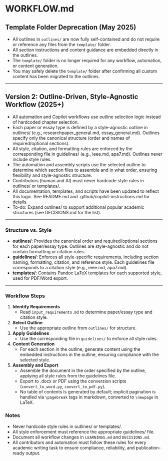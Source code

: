 # WORKFLOW.md

## Template Folder Deprecation (May 2025)
- All outlines in `outlines/` are now fully self-contained and do not require or reference any files from the `template/` folder.
- All section instructions and content guidance are embedded directly in the outlines.
- The `template/` folder is no longer required for any workflow, automation, or content generation.
- You may safely delete the `template/` folder after confirming all custom content has been migrated to the outlines.

---

## Version 2: Outline-Driven, Style-Agnostic Workflow (2025+)
- All automation and Copilot workflows use outline selection logic instead of hardcoded chapter selection.
- Each paper or essay type is defined by a style-agnostic outline in outlines/ (e.g., researchpaper_general.md, essay_general.md). Outlines specify only the canonical structure (order and names of required/optional sections).
- All style, citation, and formatting rules are enforced by the corresponding file in guidelines/ (e.g., ieee.md, apa7.md). Outlines never include style rules.
- The automation and assembly scripts use the selected outline to determine which section files to assemble and in what order, ensuring flexibility and style-agnostic structure.
- Contributors (human and AI) must never hardcode style rules in outlines/ or templates/.
- All documentation, templates, and scripts have been updated to reflect this logic. See README.md and .github/copilot-instructions.md for details.
- To-do: Expand outlines/ to support additional popular academic structures (see DECISIONS.md for the list).

---

### Structure vs. Style
- **outlines/**: Provides the canonical order and required/optional sections for each paper/essay type. Outlines are style-agnostic and do not contain formatting or citation rules.
- **guidelines/**: Enforces all style-specific requirements, including section naming, formatting, citation, and reference style. Each guidelines file corresponds to a citation style (e.g., ieee.md, apa7.md).
- **templates/**: Contains Pandoc LaTeX templates for each supported style, used for PDF/Word export.

---

### Workflow Steps
1. **Identify Requirements**
   - Read `input_requirements.md` to determine paper/essay type and citation style.
2. **Select Outline**
   - Use the appropriate outline from `outlines/` for structure.
3. **Apply Guidelines**
   - Use the corresponding file in `guidelines/` to enforce all style rules.
4. **Content Generation**
   - For each section in the outline, generate content using the embedded instructions in the outline, ensuring compliance with the selected style.
5. **Assembly and Export**
   - Assemble the document in the order specified by the outline, applying all style rules from the guidelines file.
   - Export to .docx or PDF using the conversion scripts (`convert_to_word.py`, `convert_to_pdf.py`).
   - No table of contents is generated by default; explicit pagination is handled via `\pagebreak` tags in markdown, converted to `\newpage` in LaTeX.

### Notes
- Never hardcode style rules in outlines/ or templates/.
- All style enforcement must reference the appropriate guidelines/ file.
- Document all workflow changes in `LEARNINGS.md` and `DECISIONS.md`.
- All contributors and automation must follow these rules for every academic writing task to ensure compliance, reliability, and publication-ready output.